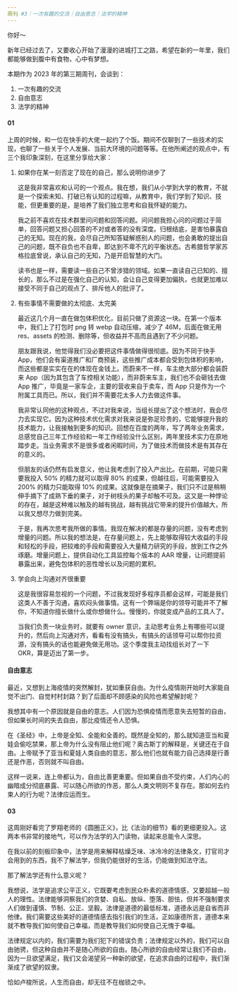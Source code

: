 ```yaml
---
周刊 #3｜一次有趣的交流｜自由意志｜法学的精神
---
```


你好～

新年已经过去了，又要收心开始了漫漫的进城打工之路，希望在新的一年里，我们都能够做到腹中有食物，心中有梦想。

本期作为 2023 年的第三期周刊，会谈到：

1. 一次有趣的交流
2. 自由意志
3. 法学的精神

#### 01

上周的时候，和一位在快手的大佬一起约了个饭。期间不仅聊到了一些技术的实现，也聊了一些关于个人发展、当前大环境的问题等等。在他所阐述的观点中，有三个我印象深刻，在这里分享给大家：

1. 如果你在某一刻否定了现在的自己，那么说明你进步了

   这是我非常喜欢和认可的一个观点。我在想，我们从小学到大学的教育，不就是一个探索未知、打破已有认知的过程嘛，从教育中，我们学到了知识、技能，但更重要的是，是培养了我们独立思考和自我怀疑的能力。

   我之前不喜欢在技术群里问问题和回答问题。问问题我担心问的问题过于简单，回答问题又担心回答的不对或者答的没有深度。归根结底，是害怕暴露自己的无知。现在的我，会尽自己所知答疑解惑别人的问题，也会勇敢的提出自己的问题，既不自负也不自卑，即达到不卑不亢的平衡状态。古希腊哲学家苏格拉底曾说，承认自己的无知，乃是开启智慧的大门。

   读书也是一样，需要读一些自己不曾涉猎的领域。如果一直读自己已知的、擅长的，那么不过是在强化自己的认知，会让自己变得更加偏执，也就更加难以接受不同于自己的观点了、排斥他人的批评了。

2. 有些事情不需要做的太彻底、太完美

   最近这几个月一直在做包体积优化，目前只做了资源这一块。在第一个版本中，我们上了打包时 png 转 webp 自动压缩，减少了 46M，后面在做无用 res、assets 的检测、删除等，但收益并不高而且遇到了不少问题。

   朋友跟我说，他觉得我们没必要把这件事情做得很彻底。因为不同于快手 App，他们会有渠道推广和厂商预装，这些推广成本都会受到包体积的影响，而这些都是实实在在的体现在金钱上。而蔚来不一样，车主绝大部分都会装蔚来 App（因为其包含了车控相关功能），而非蔚来车主，我们也不会砸钱去做 App 推广，毕竟是一家车企，主要的营收来自于卖车，而 App 只是作为一个附属工具而已。所以，我们并不需要花太多人力去做这件事。

   我非常认同他的这种观点，不过对我来说，当组长提出了这个想法时，我会尽力去实现它。因为这种技术优化需求对我来说是弥足珍贵的，它能够提升我的技术能力，让我接触到更多的知识。回想在百度的两年，写了两年业务需求，总感觉自己三年工作经验和一年工作经验没什么区别，两年里技术实力在原地踏步走。当业务需求不是很多或者闲暇时间，为了做技术而做技术是有其存在的意义的。

   但朋友的话仍然有启发意义，他让我考虑到了投入产出比。在前期，可能只需要我投入 50% 的精力就可以取得 80% 的成果，但越往后，可能需要投入 200% 的精力只能取得 10% 的成果。这就像是在摘果子，我们只不过是稍稍伸手摘下了成熟下垂的果子，对于树枝头的果子却触不可及。这又是一种悖论的存在，越是这种难以触及的越有挑战，越有挑战它带来的提升价值越大，所以我又想尽力做到完美。

   于是，我再次思考我所做的事情。我现在解决的都是存量的问题，没有考虑到增量的问题。所以我的想法是，在存量问题上，先上能够取得较大收益的手段和轻松的手段，把较难的手段和需要投入大量精力研究的手段，放到工作之外琢磨。增量问题上，提供自动化工具监控每个版本的 AAR 增量，让问题提前暴露出来，避免包体积的恶性增长以及问题的累积。

3. 学会向上沟通对齐很重要

   这是我很容易忽视的一个问题，不过我发现好多程序员都会这样，可能是我们这类人不善于沟通，喜欢闷头做事情。这有一个弊端是你的领导可能并不了解你，不知道你擅长做什么或你想做什么。慢慢的，你就变成产品的工具人了。
   
   当我们负责一块业务时，就要有 owner 意识，主动思考业务上有哪些可以提升的，然后向上沟通对齐，看看有没有搞头，有搞头的话领导可以帮你拉资源，没有搞头的话也能避免做无用功。这个季度我主动找组长对了一下 OKR，算是迈出了第一步。

#### 自由意志

最近，又想到上海疫情的突然解封，犹如重获自由。为什么疫情刚开始时大家能自觉不出门、自觉村村封路？到了后面却不顾感染的风险也希望解封呢？

我想其中有一个原因就是自由的意志。人们因为恐惧疫情而愿意失去短暂的自由，但如果长时间的失去自由，那比疫情还令人恐惧。

在《圣经》中，上帝是全知、全能和全善的。既然是全知的，那么就知道亚当和夏娃会偷吃禁果，那上帝为什么没有阻止他们呢？奥古斯丁的解释是，关键还在于自由。上帝赋予了亚当和夏娃人类自由的意志，那么他们也就有能力自己选择是行善还是作恶，否则就不叫自由。

这样一说来，连上帝都认为，自由比善更重要。但如果自由不受约束，人们内心的幽暗成分彻底暴露、可以随心所欲的作恶，那么人类文明则不复存在。那如何去约束人的行为呢？法律应运而生。

#### 03

这周刚好看完了罗翔老师的《圆圈正义》，比《法治的细节》看的更细更投入。这两本书非常的接地气，可以作为法学的入门读物，读起来总能令人深思。

在我以前的刻板印象中，法学是用来解释枯燥乏味、冰冷冷的法律条文，打官司才会用到的东西，我不了解法学，但我仍能很好的生活，仍能做到知法守法。

那了解法学还有什么意义呢？

我想说，法学是追求公平正义，它既要考虑到民众朴素的道德情感，又要超越一般人的理性。法律能够洞察我们的贪婪、自私、放纵、堕落、胆怯，但并不强制要求人们做到谨慎、节制、公正、坚毅。法律是道德的最低标准，道德永远是自省而非他律。我们需要这些美好的道德情感去指引我们的生活，正如康德所言，道德本来就不教导我们如何使自己幸福，而是教导我们如何使自己无愧于幸福。

法律规定以内的，我们需要为我们犯下的错误负责；法律规定以外的，我们可以自由驰骋，但这种自由并不是随心所欲的自由。随心所欲的自由经常让我们不自由，因为一旦欲望满足，我们又会渴望另一种新的欲望，在追求自由的过程中，我们渐渐成了欲望的奴隶。

恰如卢梭所说，人生而自由，却无往不在枷锁之中。